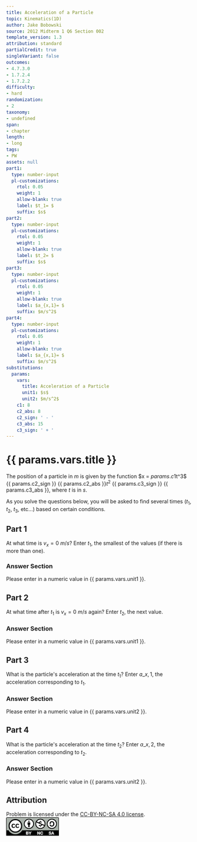 ```yaml
---
title: Acceleration of a Particle
topic: Kinematics(1D)
author: Jake Bobowski
source: 2012 Midterm 1 Q6 Section 002
template_version: 1.3
attribution: standard
partialCredit: true
singleVariant: false
outcomes:
- 4.7.3.0
- 1.7.2.4
- 1.7.2.2
difficulty:
- hard
randomization:
- 2
taxonomy:
- undefined
span:
- chapter
length:
- long
tags:
- PW
assets: null
part1:
  type: number-input
  pl-customizations:
    rtol: 0.05
    weight: 1
    allow-blank: true
    label: $t_1= $
    suffix: $s$
part2:
  type: number-input
  pl-customizations:
    rtol: 0.05
    weight: 1
    allow-blank: true
    label: $t_2= $
    suffix: $s$
part3:
  type: number-input
  pl-customizations:
    rtol: 0.05
    weight: 1
    allow-blank: true
    label: $a_{x,1}= $
    suffix: $m/s^2$
part4:
  type: number-input
  pl-customizations:
    rtol: 0.05
    weight: 1
    allow-blank: true
    label: $a_{x,1}= $
    suffix: $m/s^2$
substitutions:
  params:
    vars:
      title: Acceleration of a Particle
      unit1: $s$
      unit2: $m/s^2$
    c1: 8
    c2_abs: 8
    c2_sign: ' - '
    c3_abs: 15
    c3_sign: ' + '
---
```

# {{ params.vars.title }}
The position of a particle in $m$ is given by the function $x = ${{ params.c1 }}$t^3$ {{ params.c2_sign }} {{ params.c2_abs }}$t^2$ {{ params.c3_sign }} {{ params.c3_abs }}, where $t$ is in $s$.

As you solve the questions below, you will be asked to find several times ($t_1$, $t_2$, $t_3$, etc...) based on certain conditions.

## Part 1

At what time is $v_x = 0$ $m/s$? Enter $t_1$, the smallest of the values (if there is more than one).

### Answer Section

Please enter in a numeric value in {{ params.vars.unit1 }}.

## Part 2

At what time after $t_1$ is $v_x = 0$ $m/s$ again? Enter $t_2$, the next value.

### Answer Section

Please enter in a numeric value in {{ params.vars.unit1 }}.

## Part 3

What is the particle's acceleration at the time $t_1$? Enter $a\_{x,1}$, the acceleration corresponding to $t_1$.

### Answer Section

Please enter in a numeric value in {{ params.vars.unit2 }}.

## Part 4

What is the particle's acceleration at the time $t_2$? Enter $a\_{x,2}$, the acceleration corresponding to $t_2$.

### Answer Section

Please enter in a numeric value in {{ params.vars.unit2 }}.

## Attribution

Problem is licensed under the [CC-BY-NC-SA 4.0 license](https://creativecommons.org/licenses/by-nc-sa/4.0/).<br> ![The Creative Commons 4.0 license requiring attribution-BY, non-commercial-NC, and share-alike-SA license.](https://raw.githubusercontent.com/firasm/bits/master/by-nc-sa.png)